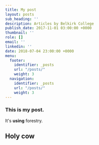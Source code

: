 ```yaml
---
title: My post
layout: posts
sub_heading: ''
description: Articles by Belkirk College
publish_date: 2017-11-01 03:00:00 +0000
thumbnail: ''
role: []
email: ''
linkedin: ''
date: 2018-07-04 23:00:00 +0000
menu:
  footer:
    identifier: _posts
    url: "/posts/"
    weight: 3
  navigation:
    identifier: _posts
    url: "/posts/"
    weight: 3
---
```

### This is my post. 

It's **using** forestry. 

## Holy cow